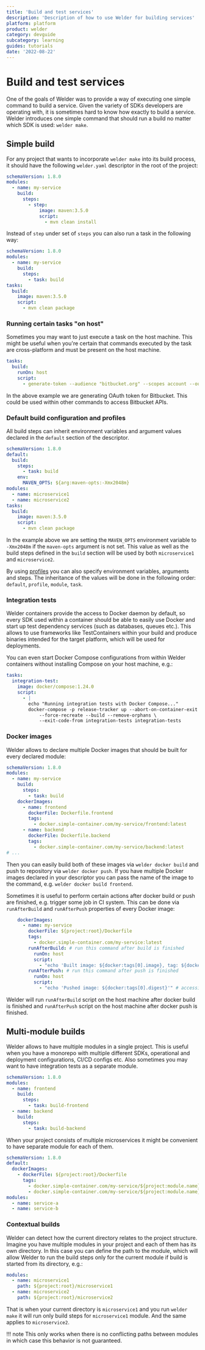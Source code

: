 ```yaml
---
title: 'Build and test services'
description: 'Description of how to use Welder for building services'
platform: platform
product: welder
category: devguide
subcategory: learning
guides: tutorials
date: '2022-08-22'
---
```


# Build and test services

One of the goals of Welder was to provide a way of executing one simple command to build a service. Given the
variety of SDKs developers are operating with, it is sometimes hard to know how exactly to build a service.
Welder introduces one simple command that should run a build no matter which SDK is used: `welder make`.

## Simple build

For any project that wants to incorporate `welder make` into its build process, it should have the following 
`welder.yaml` descriptor in the root of the project:

```yaml
schemaVersion: 1.8.0
modules:
  - name: my-service
    build:
      steps:
        - step:
            image: maven:3.5.0
            script:
              - mvn clean install
```

Instead of `step` under set of `steps` you can also run a task in the following way:

```yaml
schemaVersion: 1.8.0
modules:
  - name: my-service
    build:
      steps:
        - task: build
tasks:
  build:
    image: maven:3.5.0
    script:
      - mvn clean package
```

### Running certain tasks "on host"

Sometimes you may want to just execute a task on the host machine. This might be useful when you're certain that commands
executed by the task are cross-platform and must be present on the host machine.

```yaml
tasks:
  build:
    runOn: host
    script:
      - generate-token --audience "bitbucket.org" --scopes account --output header
```

In the above example we are generating OAuth token for Bitbucket. This could be used within other commands to access
Bitbucket APIs.

### Default build configuration and profiles

All build steps can inherit environment variables and argument values declared in the `default` section of the descriptor.

```yaml
schemaVersion: 1.8.0
default:
  build:
    steps:
      - task: build
    env:
      MAVEN_OPTS: ${arg:maven-opts:-Xmx2048m}
modules:
  - name: microservice1
  - name: microservice2
tasks:
  build:
    image: maven:3.5.0
    script:
      - mvn clean package
```

In the example above we are setting the `MAVEN_OPTS` environment variable to `-Xmx2048m` if the `maven-opts` argument is not set. 
This value as well as the build steps defined in the `build` section will be used by both `microservice1` and `microservice2`.

By using [profiles](/howto/profiles-and-modes) you can also specify environment variables, arguments
and steps. The inheritance of the values will be done in the following order: `default`, `profile`, `module`, `task`.

### Integration tests

Welder containers provide the access to Docker daemon by default, so every SDK used within a container should 
be able to easily use Docker and start up test dependency services (such as databases, queues etc.). This allows to
use frameworks like TestContainers within your build and produce binaries intended for the target platform, which 
will be used for deployments.

You can even start Docker Compose configurations from within Welder containers without installing Compose on your
host machine, e.g.:

```yaml
tasks:
  integration-test:
    image: docker/compose:1.24.0
    script:
      - |
        echo "Running integration tests with Docker Compose..."
        docker-compose -p release-tracker up --abort-on-container-exit \
            --force-recreate --build --remove-orphans \
            --exit-code-from integration-tests integration-tests
```

### Docker images

Welder allows to declare multiple Docker images that should be built for every declared module:
```yaml
schemaVersion: 1.8.0
modules:
  - name: my-service
    build:
      steps:
        - task: build
    dockerImages:
      - name: frontend
        dockerFile: Dockerfile.frontend
        tags:
          - docker.simple-container.com/my-service/frontend:latest
      - name: backend
        dockerFile: Dockerfile.backend
        tags:
          - docker.simple-container.com/my-service/backend:latest
# ...
```

Then you can easily build both of these images via `welder docker build` and push to repository via `welder docker push`.
If you have multiple Docker images declared in your descriptor you can pass the name of the image to the command, e.g.
`welder docker build frontend`.

Sometimes it is useful to perform certain actions after docker build or push are finished, e.g. trigger some job in CI system.
This can be done via `runAfterBuild` and `runAfterPush` properties of every Docker image:

```yaml
    dockerImages:
      - name: my-service
        dockerFile: ${project:root}/Dockerfile
        tags:
          - docker.simple-container.com/my-service:latest
        runAfterBuild: # run this command after build is finished
          runOn: host
          script:
            - "echo 'Built image: ${docker:tags[0].image}, tag: ${docker:tags[0].tag}'"
        runAfterPush: # run this command after push is finished
          runOn: host
          script:
            - "echo 'Pushed image: ${docker:tags[0].digest}'" # accessing digest of the first tag
```

Welder will run `runAfterBuild` script on the host machine after docker build is finished and `runAfterPush` 
script on the host machine after docker push is finished.

## Multi-module builds

Welder allows to have multiple modules in a single project. This is useful when you have a monorepo with multiple
different SDKs, operational and deployment configurations, CI/CD configs etc. Also sometimes you may want to have
integration tests as a separate module.

```yaml
schemaVersion: 1.8.0
modules:
  - name: frontend
    build:
      steps:
        - task: build-frontend
  - name: backend
    build:
      steps:
        - task: build-backend
```

When your project consists of multiple microservices it might be convenient to have separate module for each of them.

```yaml
schemaVersion: 1.8.0
default:
  dockerImages:
    - dockerFile: ${project:root}/Dockerfile
      tags:
        - docker.simple-container.com/my-service/${project:module.name}:latest
        - docker.simple-container.com/my-service/${project:module.name}:${git:commit.short}
modules:
  - name: service-a
  - name: service-b
```

### Contextual builds

Welder can detect how the current directory relates to the project structure. Imagine you have multiple modules in 
your project and each of them has its own directory. In this case you can define the path to the module, which will allow
Welder to run the build steps only for the current module if build is started from its directory, e.g.:

```yaml
modules:
  - name: microservice1
    path: ${project:root}/microservice1
  - name: microservice2
    path: ${project:root}/microservice2
```

That is when your current directory is `microservice1` and you run `welder make` it will run only build steps for
`microservice1` module. And the same applies to `microservice2`.

!!! note
    This only works when there is no conflicting paths between modules in which case this behavior is not guaranteed.
